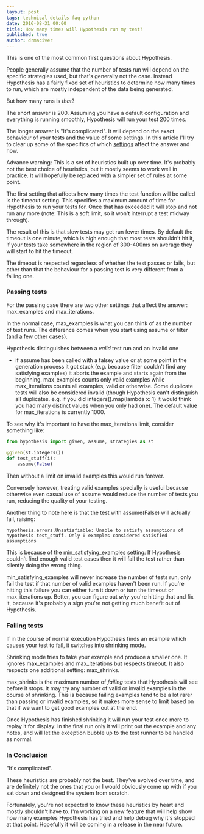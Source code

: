 ```yaml
---
layout: post
tags: technical details faq python
date: 2016-08-31 00:00
title: How many times will Hypothesis run my test?
published: true
author: drmaciver
---
```


This is one of the most common first questions about Hypothesis.

People generally assume that the number of tests run will depend on
the specific strategies used, but that's generally not the case.
Instead Hypothesis has a fairly fixed set of heuristics to determine
how many times to run, which are mostly independent of the data
being generated.

But how many runs is *that*?

The short answer is 200. Assuming you have a default configuration
and everything is running smoothly, Hypothesis will run your test
200 times.

The longer answer is "It's complicated". It will depend on the exact
behaviour of your tests and the value of some settings. In this article
I'll try to clear up some of the specifics of which
[settings](http://hypothesis.readthedocs.io/en/latest/settings.html)
affect the answer and how.

<!--more-->

Advance warning: This is a set of heuristics built up over time. It's
probably not the best choice of heuristics, but it mostly seems
to work well in practice. It will hopefully be replaced with a
simpler set of rules at some point.

The first setting that affects how many times the test function will
be called is the timeout setting. This specifies a maximum amount of
time for Hypothesis to run your tests for. Once that has exceeded it
will stop and not run any more (note: This is a soft limit, so it
won't interrupt a test midway through).

The result of this is that slow tests may get run fewer times. By
default the timeout is one minute, which is high enough that most
tests shouldn't hit it, if your tests take somewhere in the region
of 300-400ms on average they will start to hit the timeout.

The timeout is respected regardless of whether the test passes or
fails, but other than that the behaviour for a passing test is
very different from a failing one.

### Passing tests

For the passing case there are two other settings that affect the
answer: max\_examples and max\_iterations.

In the normal case, max\_examples is what you can think of as the
number of test runs. The difference comes when you start using
assume or filter (and a few other cases).

Hypothesis distinguishes between a *valid* test run and an invalid one
- if assume has been called with a falsey value or at some point in
the generation process it got stuck (e.g. because filter couldn't
find any satisfying examples) it aborts the example and starts
again from the beginning. max\_examples counts only valid examples
while max\_iterations counts all examples, valid or otherwise. Some
duplicate tests will also be considered invalid (though Hypothesis
can't distinguish all duplicates. e.g. if you did
integers().map(lambda x: 1) it would think you had many distinct values
when you only had one). The default value for max_iterations
is currently 1000.

To see why it's important to have the max\_iterations limit,
consider something like:

```python
from hypothesis import given, assume, strategies as st

@given(st.integers())
def test_stuff(i):
    assume(False)
```

Then without a limit on invalid examples this would run forever.

Conversely however, treating valid examples specially is useful because
otherwise even casual use of assume would reduce the number of tests
you run, reducing the quality of your testing.

Another thing to note here is that the test with assume(False) will
actually fail, raising:

```
hypothesis.errors.Unsatisfiable: Unable to satisfy assumptions of hypothesis test_stuff. Only 0 examples considered satisfied assumptions
```

This is because of the min\_satisfying\_examples setting: If
Hypothesis couldn't find enough valid test cases then it will
fail the test rather than silently doing the wrong thing.

min\_satisfying\_examples will never increase the number of tests
run, only fail the test if that number of valid examples haven't
been run. If you're hitting this failure you can either turn it
down or turn the timeout or max\_iterations up. Better, you can
figure out *why* you're hitting that and fix it, because it's
probably a sign you're not getting much benefit out of Hypothesis.


### Failing tests

If in the course of normal execution Hypothesis finds an example
which causes your test to fail, it switches into shrinking mode.

Shrinking mode tries to take your example and produce a smaller
one. It ignores max\_examples and max\_iterations but respects
timeout. It also respects one additional setting: max\_shrinks.

max\_shrinks is the maximum number of *failing* tests that Hypothesis
will see before it stops. It may try any number of valid or invalid
examples in the course of shrinking. This is because failing
examples tend to be a lot rarer than passing or invalid examples,
so it makes more sense to limit based on that if we want to get
good examples out at the end.

Once Hypothesis has finished shrinking it will run your test once
more to replay it for display: In the final run only it will print
out the example and any notes, and will let the exception bubble
up to the test runner to be handled as normal.


### In Conclusion

"It's complicated".

These heuristics are probably not the best. They've evolved
over time, and are definitely not the ones that you or I would
obviously come up with if you sat down and designed the system
from scratch.

Fortunately, you're not expected to know these heuristics by heart
and mostly shouldn't have to. I'm working on a new feature that
will help show how many examples Hypothesis has tried and help
debug why it's stopped at that point. Hopefully it will be coming
in a release in the near future.
